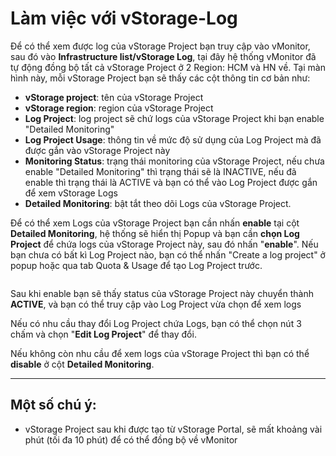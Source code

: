 # Làm việc với vStorage-Log

Để có thể xem được log của vStorage Project bạn truy cập vào vMonitor, sau đó vào **Infrastructure list/vStorage Log**, tại đây hệ thống vMonitor đã tự động đồng bộ tất cả vStorage Project ở 2 Region: HCM và HN về. Tại màn hình này, mỗi vStorage Project bạn sẽ thấy các cột thông tin cơ bản như:

* **vStorage project**: tên của vStorage Project
* **vStorage region**: region của vStorage Project
* **Log Project**: log project sẽ chứ logs của vStorage Project khi bạn enable "Detailed Monitoring"
* **Log Project Usage**: thông tin về mức độ sử dụng của Log Project mà đã được gắn vào vStorage Project này
* **Monitoring Status**: trạng thái monitoring của vStorage Project, nếu chưa enable "Detailed Monitoring" thì trạng thái sẽ là INACTIVE, nếu đã enable thì trạng thái là ACTIVE và bạn có thể vào Log Project được gắn để xem vStorage Logs
* **Detailed Monitoring**: bật tắt theo dõi Logs của vStorage Project.

Để có thể xem Logs của vStorage Project bạn cần nhấn **enable** tại cột **Detailed Monitoring**, hệ thống sẽ hiển thị Popup và bạn cần **chọn Log Project** để chứa logs của vStorage Project này, sau đó nhấn "**enable**". Nếu bạn chưa có bất kì Log Project nào, bạn có thể nhấn "Create a log project" ở popup hoặc qua tab Quota & Usage để tạo Log Project trước.

<figure><img src="../../../../.gitbook/assets/image (333).png" alt=""><figcaption></figcaption></figure>

Sau khi enable bạn sẽ thấy status của vStorage Project này chuyển thành **ACTIVE**, và bạn có thể truy cập vào Log Project vừa chọn để xem logs

Nếu có nhu cầu thay đổi Log Project chứa Logs, bạn có thể chọn nút 3 chấm và chọn "**Edit Log Project**" để thay đổi.

Nếu không còn nhu cầu để xem logs của vStorage Project thì bạn có thể **disable** ở cột **Detailed Monitoring**.

***

## **Một số chú ý:**

* vStorage Project sau khi được tạo từ vStorage Portal, sẽ mất khoảng vài phút (tối đa 10 phút) để có thể đồng bộ về vMonitor
